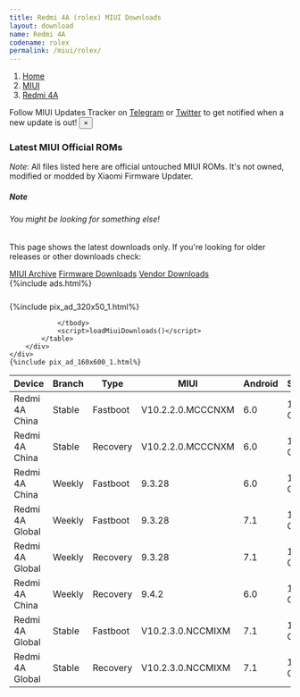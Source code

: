 ```yaml
---
title: Redmi 4A (rolex) MIUI Downloads
layout: download
name: Redmi 4A
codename: rolex
permalink: /miui/rolex/
---
```

<nav aria-label="breadcrumb">
    <ol class="breadcrumb">
        <li class="breadcrumb-item"><a href="/">Home</a></li>
        <li class="breadcrumb-item"><a href="/miui/">MIUI</a></li>
        <li class="breadcrumb-item active" aria-current="page"><a href="/miui/rolex/">Redmi 4A</a></li>
    </ol>
</nav>
<div class="alert alert-primary alert-dismissible fade show" role="alert">
    Follow MIUI Updates Tracker on <a href="https://t.me/MIUIUpdatesTracker" class="alert-link">Telegram</a>
     or <a href="https://twitter.com/MiFwUpdater" class="alert-link">Twitter</a> to get notified when a new update is out!
    <button type="button" class="close" data-dismiss="alert" aria-label="Close">
        <span aria-hidden="true">&times;</span>
    </button>
</div>

### Latest MIUI Official ROMs
*Note*: All files listed here are official untouched MIUI ROMs. It's not owned, modified or modded by Xiaomi Firmware Updater.
<div class="card">
  <div class="card-body">
    <h5 class="card-title">Note</h5>
    <h6 class="card-subtitle mb-2 text-muted">You might be looking for something else!</h6>
    <p class="card-text">This page shows the latest downloads only.
     If you're looking for older releases or other downloads check:</p>
    <a href="/archive/miui/rolex/" class="card-link">MIUI Archive</a>
    <a href="/firmware/rolex/" class="card-link">Firmware Downloads</a>
    <a href="/vendor/rolex/" class="card-link">Vendor Downloads</a>
  </div>
</div>
{%include ads.html%}
<div class="row justify-content-center">
    <div class="col-10">
        <div class="table-responsive-md" style="margin-top: 25px;">
            {%include pix_ad_320x50_1.html%}
            <table id="miui" class="display dt-responsive nowrap compact table table-striped table-hover table-sm">
                <thead class="thead-dark">
                    <tr>
                        <th data-ref="device">Device</th>
                        <th data-ref="branch">Branch</th>
                        <th data-ref="type">Type</th>
                        <th data-ref="miui">MIUI</th>
                        <th data-ref="android">Android</th>
                        <th data-ref="size">Size</th>
                        <th data-ref="size">Date</th>
                        <th data-ref="link">Link</th>
                    </tr>
                </thead>
                <tbody>
                <tr><td>Redmi 4A China</td><td>Stable</td><td>Fastboot</td><td>V10.2.2.0.MCCCNXM</td><td>6.0</td><td>1.9 GB</td><td>2019-05-21</td><td><a href="/miui/rolex/stable/V10.2.2.0.MCCCNXM/">Download</a></td></tr>
<tr><td>Redmi 4A China</td><td>Stable</td><td>Recovery</td><td>V10.2.2.0.MCCCNXM</td><td>6.0</td><td>1.6 GB</td><td>2019-05-21</td><td><a href="/miui/rolex/stable/V10.2.2.0.MCCCNXM/">Download</a></td></tr>
<tr><td>Redmi 4A China</td><td>Weekly</td><td>Fastboot</td><td>9.3.28</td><td>6.0</td><td>1.8 GB</td><td>2019-03-29</td><td><a href="/miui/rolex/weekly/9.3.28/">Download</a></td></tr>
<tr><td>Redmi 4A Global</td><td>Weekly</td><td>Fastboot</td><td>9.3.28</td><td>7.1</td><td>1.8 GB</td><td>2019-03-29</td><td><a href="/miui/rolex/weekly/9.3.28/">Download</a></td></tr>
<tr><td>Redmi 4A Global</td><td>Weekly</td><td>Recovery</td><td>9.3.28</td><td>7.1</td><td>1.7 GB</td><td>2019-03-29</td><td><a href="/miui/rolex/weekly/9.3.28/">Download</a></td></tr>
<tr><td>Redmi 4A China</td><td>Weekly</td><td>Recovery</td><td>9.4.2</td><td>6.0</td><td>1.5 GB</td><td>2019-04-02</td><td><a href="/miui/rolex/weekly/9.4.2/">Download</a></td></tr>
<tr><td>Redmi 4A Global</td><td>Stable</td><td>Fastboot</td><td>V10.2.3.0.NCCMIXM</td><td>7.1</td><td>1.8 GB</td><td>2019-07-03</td><td><a href="/miui/rolex/stable/V10.2.3.0.NCCMIXM/">Download</a></td></tr>
<tr><td>Redmi 4A Global</td><td>Stable</td><td>Recovery</td><td>V10.2.3.0.NCCMIXM</td><td>7.1</td><td>1.7 GB</td><td>2019-07-03</td><td><a href="/miui/rolex/stable/V10.2.3.0.NCCMIXM/">Download</a></td></tr>

                </tbody>
                <script>loadMiuiDownloads()</script>
            </table>
        </div>
    </div>
    {%include pix_ad_160x600_1.html%}
</div>
